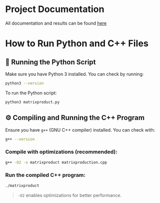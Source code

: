 # Project Documentation

All documentation and results can be found [here](https://github.com/DiogoRamos9/Y3S2-CPD/blob/main/assign1/doc/assign1.pdf)

# How to Run Python and C++ Files

## 🐍 Running the Python Script

Make sure you have Python 3 installed. You can check by running:

```bash
python3 --version
```

To run the Python script:

```bash
python3 matrixproduct.py
```


## ⚙️ Compiling and Running the C++ Program

Ensure you have `g++` (GNU C++ compiler) installed. You can check with:

```bash
g++ --version
```

### Compile with optimizations (recommended):

```bash
g++ -O2 -o matrixproduct matrixproduction.cpp
```

### Run the compiled C++ program:

```bash
./matrixproduct
```

> `-O2` enables optimizations for better performance.
